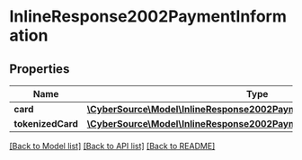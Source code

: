 # InlineResponse2002PaymentInformation

## Properties
Name | Type | Description | Notes
------------ | ------------- | ------------- | -------------
**card** | [**\CyberSource\Model\InlineResponse2002PaymentInformationCard**](InlineResponse2002PaymentInformationCard.md) |  | [optional] 
**tokenizedCard** | [**\CyberSource\Model\InlineResponse2002PaymentInformationTokenizedCard**](InlineResponse2002PaymentInformationTokenizedCard.md) |  | [optional] 

[[Back to Model list]](../README.md#documentation-for-models) [[Back to API list]](../README.md#documentation-for-api-endpoints) [[Back to README]](../README.md)


